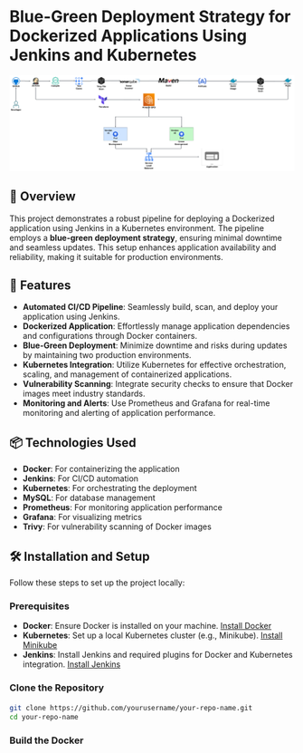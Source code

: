 # Blue-Green Deployment Strategy for Dockerized Applications Using Jenkins and Kubernetes

![Project Logo](./Architecture.png) <!-- Replace with your project logo -->

## 📖 Overview

This project demonstrates a robust pipeline for deploying a Dockerized application using Jenkins in a Kubernetes environment. The pipeline employs a **blue-green deployment strategy**, ensuring minimal downtime and seamless updates. This setup enhances application availability and reliability, making it suitable for production environments.

## 🚀 Features

- **Automated CI/CD Pipeline**: Seamlessly build, scan, and deploy your application using Jenkins.
- **Dockerized Application**: Effortlessly manage application dependencies and configurations through Docker containers.
- **Blue-Green Deployment**: Minimize downtime and risks during updates by maintaining two production environments.
- **Kubernetes Integration**: Utilize Kubernetes for effective orchestration, scaling, and management of containerized applications.
- **Vulnerability Scanning**: Integrate security checks to ensure that Docker images meet industry standards.
- **Monitoring and Alerts**: Use Prometheus and Grafana for real-time monitoring and alerting of application performance.

## 📦 Technologies Used

- **Docker**: For containerizing the application
- **Jenkins**: For CI/CD automation
- **Kubernetes**: For orchestrating the deployment
- **MySQL**: For database management
- **Prometheus**: For monitoring application performance
- **Grafana**: For visualizing metrics
- **Trivy**: For vulnerability scanning of Docker images

## 🛠 Installation and Setup

Follow these steps to set up the project locally:

### Prerequisites

- **Docker**: Ensure Docker is installed on your machine. [Install Docker](https://docs.docker.com/get-docker/)
- **Kubernetes**: Set up a local Kubernetes cluster (e.g., Minikube). [Install Minikube](https://minikube.sigs.k8s.io/docs/start/)
- **Jenkins**: Install Jenkins and required plugins for Docker and Kubernetes integration. [Install Jenkins](https://www.jenkins.io/doc/book/installing/)

### Clone the Repository

```bash
git clone https://github.com/yourusername/your-repo-name.git
cd your-repo-name
```

### Build the Docker
